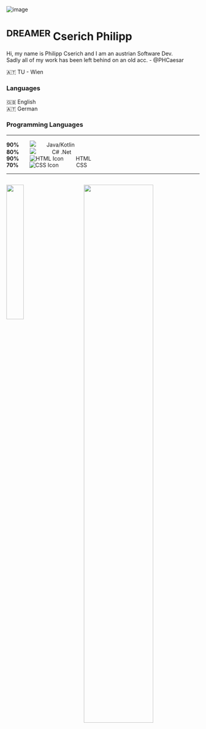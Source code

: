 ![image](https://github.com/OhCaesar/OhCaesar/assets/155546784/02be810e-15ee-49a2-82b0-93c44b5c5a8f)


<h1 text-align="center"> <sup>DREAMER</sup> Cserich Philipp</h1>

<p>
  Hi, my name is Philipp Cserich and I am an austrian Software Dev.<br>
  Sadly all of my work has been left behind on an old acc. - @PHCaesar

  🇦🇹 TU - Wien

  <h3>Languages</h3>
  🇬🇧 English<br>
  🇦🇹 German
  <h3>Programming Languages </h3>
 <hr>
 
**90%**&emsp;&emsp;<img src="https://img.shields.io/badge/-spring-CC3DFF?logo=spring&logoColor=ffffff&no-frame=true&no-bg=true">&emsp;&emsp;Java/Kotlin <br>
**80%**&emsp;&emsp;<img src="https://img.shields.io/badge/-.net-E32692?logo=.net&logoColor=fff">&emsp;&emsp;&emsp;C# .Net <br>
**90%**&emsp;&emsp;![HTML Icon](https://img.shields.io/badge/-HTML-FF0A0A?logo=html5&logoColor=fff) &emsp;&emsp;HTML <br>
**70%**&emsp;&emsp;![CSS Icon](https://img.shields.io/badge/-css-F31644?logo=css3&logoColor=fff) &emsp;&emsp;&emsp;CSS <br>
<hr>
</p>


<img src="https://github.com/OhCaesar/OhCaesar/assets/155546784/59891323-83b1-4084-8e04-b8acafd4d124" width="0px" >

<img align="left" src="http://github-profile-summary-cards.vercel.app/api/cards/stats?username=OhCaesar&theme=apprentice" width="30%" /> <img align="right" src="http://github-profile-summary-cards.vercel.app/api/cards/profile-details?username=OhCaesar&theme=apprentice&background-color=transparent" width="60%" />
